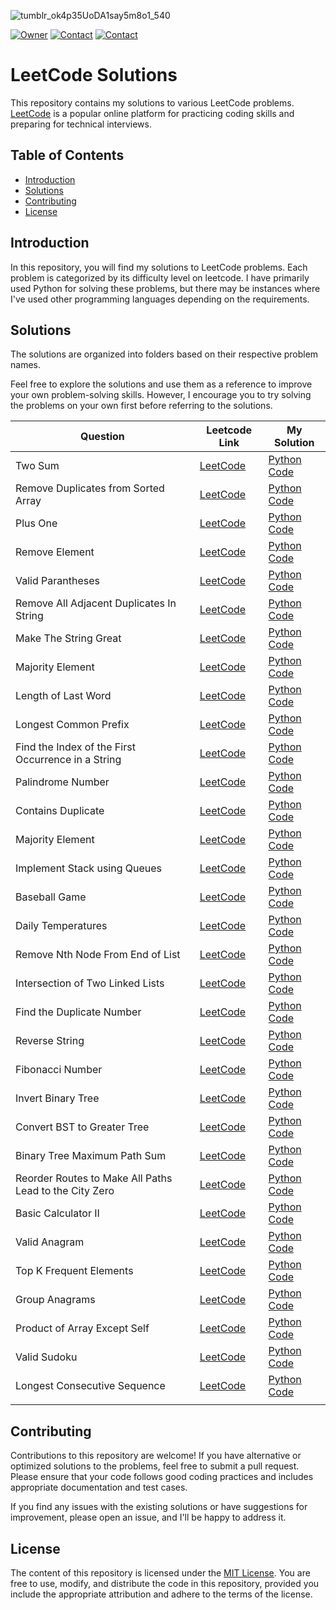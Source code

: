 
![tumblr_ok4p35UoDA1say5m8o1_540](https://github.com/omerahat/Leetcode-Solutions/assets/52050768/41360dbf-09fa-41fd-82db-20c75750ebdd)

[![Owner](https://img.shields.io/badge/owner-omerahat-red)](https://github.com/omerahat)
[![Contact](https://img.shields.io/badge/contact-linkedin-blue)](https://www.linkedin.com/in/omerahat/)
[![Contact](https://img.shields.io/badge/account-leetcode-orange)](https://leetcode.com/omerahat/)

# LeetCode Solutions

This repository contains my solutions to various LeetCode problems. [LeetCode](https://leetcode.com/problemset/all/) is a popular online platform for practicing coding skills and preparing for technical interviews.


## Table of Contents

- [Introduction](#introduction)
- [Solutions](#solutions)
- [Contributing](#contributing)
- [License](#license)

## Introduction

In this repository, you will find my solutions to LeetCode problems. Each problem is categorized by its difficulty level on leetcode. I have primarily used Python for solving these problems, but there may be instances where I've used other programming languages depending on the requirements.

## Solutions

The solutions are organized into folders based on their respective problem names. 

Feel free to explore the solutions and use them as a reference to improve your own problem-solving skills. However, I encourage you to try solving the problems on your own first before referring to the solutions.

| **Question**                                           | **Leetcode Link** | **My Solution** |
|--------------------------------------------------------|-------------------|-----------------|
| Two Sum                                                | [LeetCode](https://leetcode.com/problems/two-sum/)  | [Python Code](https://github.com/omerahat/Leetcode-Solutions/blob/main/Solutions/Two%20Sum.py) |
| Remove Duplicates from Sorted Array                    | [LeetCode](https://leetcode.com/problems/remove-duplicates-from-sorted-array/)  | [Python Code](https://github.com/omerahat/Leetcode-Solutions/blob/main/Solutions/Remove%20Duplicates%20from%20Sorted%20Array.py) |
| Plus One                                               | [LeetCode](https://leetcode.com/problems/plus-one/)  | [Python Code](https://github.com/omerahat/Leetcode-Solutions/blob/main/Solutions/Plus%20One.py) |
| Remove Element                                         | [LeetCode]()      | [Python Code]() |
| Valid Parantheses                                      | [LeetCode]()      | [Python Code]() |
| Remove All Adjacent Duplicates In String               | [LeetCode]()      | [Python Code]() |
| Make The String Great                                  | [LeetCode]()      | [Python Code]() |
| Majority Element                                       | [LeetCode]()      | [Python Code]() |
| Length of Last Word                                    | [LeetCode]()      | [Python Code]() |
| Longest Common Prefix                                  | [LeetCode]()      | [Python Code]() |
| Find the Index of the First Occurrence in a String     | [LeetCode]()      | [Python Code]() |
| Palindrome Number                                      | [LeetCode]()      | [Python Code]() |
| Contains Duplicate                                     | [LeetCode]()      | [Python Code]() |
| Majority Element                                       | [LeetCode]()      | [Python Code]() |
| Implement Stack using Queues                           | [LeetCode]()      | [Python Code]() |
| Baseball Game                                          | [LeetCode]()      | [Python Code]() |
| Daily Temperatures                                     | [LeetCode]()      | [Python Code]() |
| Remove Nth Node From End of List                       | [LeetCode]()      | [Python Code]() |
| Intersection of Two Linked Lists                       | [LeetCode]()      | [Python Code]() |
| Find the Duplicate Number                              | [LeetCode]()      | [Python Code]() |
| Reverse String                                         | [LeetCode]()      | [Python Code]() |
| Fibonacci Number                                       | [LeetCode]()      | [Python Code]() |
| Invert Binary Tree                                     | [LeetCode]()      | [Python Code]() |
| Convert BST to Greater Tree                            | [LeetCode]()      | [Python Code]() |
| Binary Tree Maximum Path Sum                           | [LeetCode]()      | [Python Code]() |
| Reorder Routes to Make All Paths Lead to the City Zero | [LeetCode]()      | [Python Code]() |
| Basic Calculator II                                    | [LeetCode]()      | [Python Code]() |
| Valid Anagram                                          | [LeetCode]()      | [Python Code]() |
| Top K Frequent Elements                                | [LeetCode]()      | [Python Code]() |
| Group Anagrams                                         | [LeetCode]()      | [Python Code]() |
| Product of Array Except Self                           | [LeetCode]()      | [Python Code]() |
| Valid Sudoku                                           | [LeetCode]()      | [Python Code]() |
| Longest Consecutive Sequence                           | [LeetCode]()      | [Python Code]() |
|                                                        |                   |                 |
## Contributing

Contributions to this repository are welcome! If you have alternative or optimized solutions to the problems, feel free to submit a pull request. Please ensure that your code follows good coding practices and includes appropriate documentation and test cases.

If you find any issues with the existing solutions or have suggestions for improvement, please open an issue, and I'll be happy to address it.

## License

The content of this repository is licensed under the [MIT License](LICENSE). You are free to use, modify, and distribute the code in this repository, provided you include the appropriate attribution and adhere to the terms of the license.

